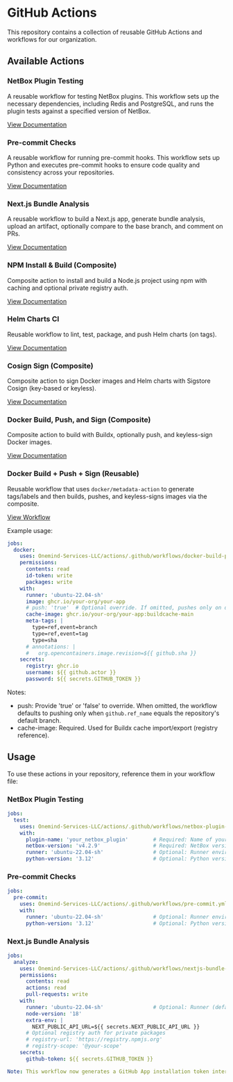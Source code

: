 # GitHub Actions

This repository contains a collection of reusable GitHub Actions and workflows for our organization.

## Available Actions

### NetBox Plugin Testing

A reusable workflow for testing NetBox plugins. This workflow sets up the necessary dependencies, including Redis and
PostgreSQL, and runs the plugin tests against a specified version of NetBox.

[View Documentation](./netbox-plugin-testing/README.md)

### Pre-commit Checks

A reusable workflow for running pre-commit hooks. This workflow sets up Python and executes pre-commit hooks to ensure
code quality and consistency across your repositories.

[View Documentation](./pre-commit-checks/README.md)

### Next.js Bundle Analysis

A reusable workflow to build a Next.js app, generate bundle analysis, upload an artifact, optionally compare to the base branch, and comment on PRs.

[View Documentation](./actions/nextjs-bundle-analyzer/README.md)

### NPM Install & Build (Composite)

Composite action to install and build a Node.js project using npm with caching and optional private registry auth.

[View Documentation](./actions/npm-install-build/README.md)

### Helm Charts CI

Reusable workflow to lint, test, package, and push Helm charts (on tags).

[View Documentation](./actions/helm-charts-ci/README.md)

### Cosign Sign (Composite)

Composite action to sign Docker images and Helm charts with Sigstore Cosign (key-based or keyless).

[View Documentation](./actions/cosign-sign/README.md)

### Docker Build, Push, and Sign (Composite)

Composite action to build with Buildx, optionally push, and keyless-sign Docker images.

[View Documentation](./actions/docker-build-push/README.md)

### Docker Build + Push + Sign (Reusable)

Reusable workflow that uses `docker/metadata-action` to generate tags/labels and then builds, pushes, and keyless-signs images via the composite.

[View Workflow](./.github/workflows/docker-build-push.yml)

Example usage:

```yaml
jobs:
  docker:
    uses: Onemind-Services-LLC/actions/.github/workflows/docker-build-push.yml@master
    permissions:
      contents: read
      id-token: write
      packages: write
    with:
      runner: 'ubuntu-22.04-sh'
      image: ghcr.io/your-org/your-app
      # push: 'true'  # Optional override. If omitted, pushes only on default branch.
      cache-image: ghcr.io/your-org/your-app:buildcache-main
      meta-tags: |
        type=ref,event=branch
        type=ref,event=tag
        type=sha
      # annotations: |
      #   org.opencontainers.image.revision=${{ github.sha }}
    secrets:
      registry: ghcr.io
      username: ${{ github.actor }}
      password: ${{ secrets.GITHUB_TOKEN }}
```

Notes:
- push: Provide 'true' or 'false' to override. When omitted, the workflow defaults to pushing only when `github.ref_name` equals the repository's default branch.
- cache-image: Required. Used for Buildx cache import/export (registry reference).

## Usage

To use these actions in your repository, reference them in your workflow file:

### NetBox Plugin Testing

```yaml
jobs:
  test:
    uses: Onemind-Services-LLC/actions/.github/workflows/netbox-plugin-tests.yml@master
    with:
      plugin-name: 'your_netbox_plugin'        # Required: Name of your NetBox plugin
      netbox-version: 'v4.2.9'                 # Required: NetBox version to test against
      runner: 'ubuntu-22.04-sh'                # Optional: Runner environment (default: ubuntu-22.04-sh)
      python-version: '3.12'                   # Optional: Python version (default: 3.12)
```

### Pre-commit Checks

```yaml
jobs:
  pre-commit:
    uses: Onemind-Services-LLC/actions/.github/workflows/pre-commit.yml@master
    with:
      runner: 'ubuntu-22.04-sh'                # Optional: Runner environment (default: ubuntu-22.04-sh)
      python-version: '3.12'                   # Optional: Python version (default: 3.12)
```

### Next.js Bundle Analysis

```yaml
jobs:
  analyze:
    uses: Onemind-Services-LLC/actions/.github/workflows/nextjs-bundle-analyzer.yml@master
    permissions:
      contents: read
      actions: read
      pull-requests: write
    with:
      runner: 'ubuntu-22.04-sh'                # Optional: Runner (default: ubuntu-22.04-sh)
      node-version: '18'
      extra-env: |
        NEXT_PUBLIC_API_URL=${{ secrets.NEXT_PUBLIC_API_URL }}
      # Optional registry auth for private packages
      # registry-url: 'https://registry.npmjs.org'
      # registry-scope: '@your-scope'
    secrets:
      github-token: ${{ secrets.GITHUB_TOKEN }}

Note: This workflow now generates a GitHub App installation token internally for npm auth (via `create-repo-token`). Ensure the caller repository defines `APP_ID` (Repository variable) and `APP_PRIVATE_KEY` (Repository secret) for the GitHub App.
```
